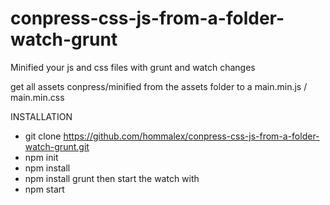 # conpress-css-js-from-a-folder-watch-grunt
Minified your js and css files with grunt and watch changes

get all assets conpress/minified from the assets folder to a main.min.js / main.min.css

INSTALLATION

  - git clone https://github.com/hommalex/conpress-css-js-from-a-folder-watch-grunt.git
  - npm init
  - npm install
  - npm install grunt
  then start the watch with 
  - npm start

